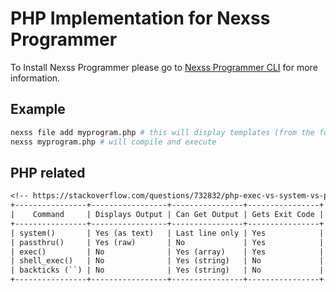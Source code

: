 # PHP Implementation for Nexss Programmer

To Install Nexss Programmer please go to [Nexss Programmer CLI](https://github.com/nexssp/cli#readme) for more information.

## Example

```sh
nexss file add myprogram.php # this will display templates (from the folder templates)
nexss myprogram.php # will compile and execute
```

## PHP related

```txt
<!-- https://stackoverflow.com/questions/732832/php-exec-vs-system-vs-passthru -->
+----------------+-----------------+----------------+----------------+
|    Command     | Displays Output | Can Get Output | Gets Exit Code |
+----------------+-----------------+----------------+----------------+
| system()       | Yes (as text)   | Last line only | Yes            |
| passthru()     | Yes (raw)       | No             | Yes            |
| exec()         | No              | Yes (array)    | Yes            |
| shell_exec()   | No              | Yes (string)   | No             |
| backticks (``) | No              | Yes (string)   | No             |
+----------------+-----------------+----------------+----------------+
```
